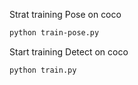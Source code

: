 


Strat training Pose on coco

```bash
python train-pose.py
```

Start training Detect on coco
```bash
python train.py
```
